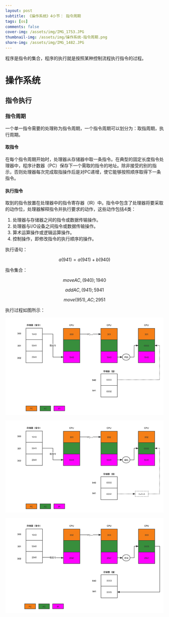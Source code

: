 ```yaml
---
layout: post
subtitle: 《操作系统》4小节： 指令周期
tags: [os]
comments: false
cover-img: /assets/img/IMG_1753.JPG
thumbnail-img: /assets/img/操作系统-指令周期.png
share-img: /assets/img/IMG_1482.JPG
---
```


程序是指令的集合，程序的执行就是按照某种控制流程执行指令的过程。

# 操作系统

##  指令执行
### 指令周期
一个单一指令需要的处理称为指令周期，一个指令周期可以划分为：取指周期，执行周期。

#### 取指令
在每个指令周期开始时，处理器从存储器中取一条指令。在典型的固定长度指令处理器中，程序计数器（PC）保存下一个需取的指令的地址。除非接受的别的指示，否则处理器每次完成取指操作后是对PC递增，使它能够按照顺序取得下一条指令。

#### 执行指令
取到的指令放置在处理器中的指令寄存器（IR）中。指令中包含了处理器将要采取的动作位，处理器解释指令并执行要求的动作，这些动作包括4类：
1. 处理器与存储器之间的指令或数据传输操作。
2. 处理器与I/O设备之间指令或数据传输操作。
3. 算术运算操作或逻辑运算操作。
4. 控制操作，即修改指令的执行顺序的操作。


执行语句：

$$
a(941) = a(941) + b(940)
$$

指令集合：

$$
moveAC,(940);1940
$$

$$
add AC,(941);5941
$$

$$
move(951),AC;2951
$$

执行过程如图所示：

![操作系统-指令周期.png](/assets/img/操作系统-指令周期.png)

![操作系统-指令周期1.png](/assets/img/操作系统-指令周期1.png)

![操作系统-指令周期2.png](/assets/img/操作系统-指令周期2.png)
